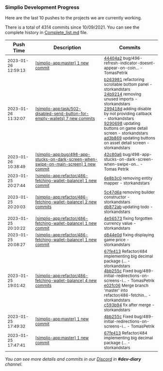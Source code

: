 
### Simplio Development Progress

Here are the last 10 pushes to the projects we are currently working.

There is a total of 4314 commits since 10/09/2021. You can see the complete history in
 [Complete_list.md](Complete_list.md) file.

| Push Time | Description | Commits |
| --- | --- | --- |
| <sub>2023-01-26 12:59:13</sub> | <sub>[[simplio-app:master] 1 new commit](https://github.com/SimplioOfficial/simplio-app/commit/44404a2c9049ad9c7d96ea9693e1de94fb5f7a5d)</sub> | <sub>[44404a2](https://github.com/SimplioOfficial/simplio-app/commit/44404a2c9049ad9c7d96ea9693e1de94fb5f7a5d) bug/496-refresh-indicator-doesnt-appear-on-coin... - TomasPetrik</sub> |
| <sub>2023-01-26 11:32:07</sub> | <sub>[[simplio-app:task/502\-disabled\-send\-button\-for\-empty\-wallets] 7 new commits](https://github.com/SimplioOfficial/simplio-app/compare/6e8b3c063704...db9b525cadc0)</sub> | <sub>[b263981](https://github.com/SimplioOfficial/simplio-app/commit/b2639814eefe5e777f4fe8997c232f9977066aa7) refactoring scrollable bottom panel - storkandstars<br>[24b9214](https://github.com/SimplioOfficial/simplio-app/commit/24b9214e9b7073d2a2804dc018a0dc6a3a777f00) removing unused imports - storkandstars<br>[299418d](https://github.com/SimplioOfficial/simplio-app/commit/299418d78f489fdf4be0221b914660b06e53ef5c) adding disable by not providing callback - storkandstars<br>[9290698](https://github.com/SimplioOfficial/simplio-app/commit/9290698369be08b78c96db5a7f999db03b974f4b) updating buttons on game detail screen - storkandstars<br>[ad3b869](https://github.com/SimplioOfficial/simplio-app/commit/ad3b869daecbc9d07e13e6294f60de77b418fc83) updating buttons on asset detail screen - storkandstars</sub> |
| <sub>2023-01-26 10:38:49</sub> | <sub>[[simplio-app:bug/498\-app\-stucks\-on\-dark\-screen\-when\-swipe\-on\-main\-screen] 1 new commit](https://github.com/SimplioOfficial/simplio-app/commit/42c80a6c74dbebcb2a446796c67ede6f53d8f5eb)</sub> | <sub>[42c80a6](https://github.com/SimplioOfficial/simplio-app/commit/42c80a6c74dbebcb2a446796c67ede6f53d8f5eb) bug/498-app-stucks-on-dark-screen-when-swipe-on... - Tomas Petrik</sub> |
| <sub>2023-01-25 20:27:44</sub> | <sub>[[simplio-app:refactor/486\-fetching\-wallet\-balance] 1 new commit](https://github.com/SimplioOfficial/simplio-app/commit/6e8b3c063704de6f7edaaec6545464730367e32a)</sub> | <sub>[6e8b3c0](https://github.com/SimplioOfficial/simplio-app/commit/6e8b3c063704de6f7edaaec6545464730367e32a) removing entity mapper - storkandstars</sub> |
| <sub>2023-01-25 20:20:03</sub> | <sub>[[simplio-app:refactor/486\-fetching\-wallet\-balance] 2 new commits](https://github.com/SimplioOfficial/simplio-app/compare/4e565731e56e...db872abac6db)</sub> | <sub>[5c47d6a](https://github.com/SimplioOfficial/simplio-app/commit/5c47d6ad3183ca95c80c3e0a8af9ba12f4657816) removing builder constructor - storkandstars<br>[db872ab](https://github.com/SimplioOfficial/simplio-app/commit/db872abac6db85d2a1baa242e8f850815a7228e2) updating todo - storkandstars</sub> |
| <sub>2023-01-25 20:10:22</sub> | <sub>[[simplio-app:refactor/486\-fetching\-wallet\-balance] 1 new commit](https://github.com/SimplioOfficial/simplio-app/commit/4e565731e56e965297f9ed14aefb7b94800d3937)</sub> | <sub>[4e56573](https://github.com/SimplioOfficial/simplio-app/commit/4e565731e56e965297f9ed14aefb7b94800d3937) fixing forgotten currency value - storkandstars</sub> |
| <sub>2023-01-25 20:08:27</sub> | <sub>[[simplio-app:refactor/486\-fetching\-wallet\-balance] 1 new commit](https://github.com/SimplioOfficial/simplio-app/commit/d844e0d30a36ed381f1dd1bf2c9d83b3107b8157)</sub> | <sub>[d844e0d](https://github.com/SimplioOfficial/simplio-app/commit/d844e0d30a36ed381f1dd1bf2c9d83b3107b8157) fixing displaying game price - storkandstars</sub> |
| <sub>2023-01-25 19:01:42</sub> | <sub>[[simplio-app:refactor/486\-fetching\-wallet\-balance] 4 new commits](https://github.com/SimplioOfficial/simplio-app/compare/dd329f243a83...c593b94c1ac8)</sub> | <sub>[67fe413](https://github.com/SimplioOfficial/simplio-app/commit/67fe413dda651483373edb5bad395a3a9f75d08c) Refactor/484 implementing big decimal package (... - storkandstars<br>[4bb255c](https://github.com/SimplioOfficial/simplio-app/commit/4bb255c6f6cf762fe9f774b0756e966148d8b837) Fixed bug/489-initial-redirections-on-screens-i... - TomasPetrik<br>[e02fc06](https://github.com/SimplioOfficial/simplio-app/commit/e02fc06e375b0ecf8c95baaba8e086efe2593294) Merge branch 'master' into refactor/486-fetchin... - storkandstars<br>[c593b94](https://github.com/SimplioOfficial/simplio-app/commit/c593b94c1ac8eb96b5988f07e43b1348513cfb35) fix after merge - storkandstars</sub> |
| <sub>2023-01-25 17:49:32</sub> | <sub>[[simplio-app:master] 1 new commit](https://github.com/SimplioOfficial/simplio-app/commit/4bb255c6f6cf762fe9f774b0756e966148d8b837)</sub> | <sub>[4bb255c](https://github.com/SimplioOfficial/simplio-app/commit/4bb255c6f6cf762fe9f774b0756e966148d8b837) Fixed bug/489-initial-redirections-on-screens-i... - TomasPetrik</sub> |
| <sub>2023-01-25 17:47:41</sub> | <sub>[[simplio-app:master] 1 new commit](https://github.com/SimplioOfficial/simplio-app/commit/67fe413dda651483373edb5bad395a3a9f75d08c)</sub> | <sub>[67fe413](https://github.com/SimplioOfficial/simplio-app/commit/67fe413dda651483373edb5bad395a3a9f75d08c) Refactor/484 implementing big decimal package (... - storkandstars</sub> |

_You can see more details and commits in our [Discord](https://discord.gg/aKhjuwZmdP) in **#dev-diary** channel._
